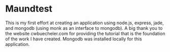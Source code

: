 Maundtest
=========

This is my first effort at creating an application using node.js, express, jade, and mongodb (using monk as an interface to mongodb). A big thank you to the website cwbuecheler.com for providing the tutorial that is the foundation of the work I have created. Mongodb was installed locally for this application. 
